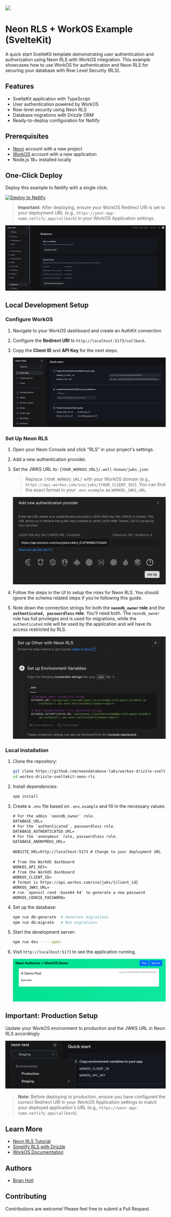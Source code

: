 <img width="250px" src="https://neon.tech/brand/neon-logo-dark-color.svg" />

# Neon RLS + WorkOS Example (SvelteKit)

A quick start SvelteKit template demonstrating user authentication and authorization using Neon RLS with WorkOS integration. This example showcases how to use WorkOS for authentication and Neon RLS for securing your database with Row Level Security (RLS).

## Features

- SvelteKit application with TypeScript
- User authentication powered by WorkOS
- Row-level security using Neon RLS
- Database migrations with Drizzle ORM
- Ready-to-deploy configuration for Netlify

## Prerequisites

- [Neon](https://neon.tech) account with a new project
- [WorkOS](https://workos.com) account with a new application
- Node.js 18+ installed locally

## One-Click Deploy

Deploy this example to Netlify with a single click:

[![Deploy to Netlify](https://www.netlify.com/img/deploy/button.svg)](https://app.netlify.com/start/deploy?repository=https://github.com/neondatabase-labs/workos-drizzle-sveltekit-neon-rls)

   > **Important**: After deploying, ensure your WorkOS Redirect URI is set to your deployment URL (e.g., `https://your-app-name.netlify.app/callback`) in your WorkOS Application settings.

   ![Set Redirect URI in WorkOS](/images/workos-redirect-uri.png)

## Local Development Setup

### Configure WorkOS

1. Navigate to your WorkOS dashboard and create an AuthKit connection.
2. Configure the **Redirect URI** to `http://localhost:5173/callback`.
3. Copy the **Client ID** and **API Key** for the next steps.

   ![WorkOS AuthKit Connection](/images/workos-authkit-connection.png)

### Set Up Neon RLS

1. Open your Neon Console and click "RLS" in your project's settings.
2. Add a new authentication provider.
3. Set the JWKS URL to: `{YOUR_WORKOS_URL}/.well-known/jwks.json`

   > Replace `{YOUR_WORKOS_URL}` with your WorkOS domain (e.g., `https://api.workos.com/sso/jwks/{YOUR_CLIENT_ID}`). You can find the exact format in your `.env.example` as `WORKOS_JWKS_URL`.

   ![Add WorkOS JWKS URL](/images/neon-rls-workos-jwks.png)

4. Follow the steps in the UI to setup the roles for Neon RLS. You should ignore the schema related steps if you're following this guide.
5. Note down the connection strings for both the **`neondb_owner` role** and the **`authenticated, passwordless` role**. You'll need both. The `neondb_owner` role has full privileges and is used for migrations, while the `authenticated` role will be used by the application and will have its access restricted by RLS.
   
   ![Neon RLS Connection Strings](/images/neon-rls-env-values.png)

### Local Installation

1. Clone the repository:

   ```bash
   git clone https://github.com/neondatabase-labs/workos-drizzle-sveltekit-neon-rls
   cd workos-drizzle-sveltekit-neon-rls
   ```

2. Install dependencies:

   ```bash
   npm install
   ```

3. Create a `.env` file based on `.env.example` and fill in the necessary values:

   ```env
   # For the admin `neondb_owner` role.
   DATABASE_URL=
   # For the `authenticated`, passwordless role.
   DATABASE_AUTHENTICATED_URL=
   # For the `anonymous` role, passwordless role.
   DATABASE_ANONYMOUS_URL=

   WEBSITE_URL=http://localhost:5173 # Change to your deployment URL

   # from the WorkOS dashboard
   WORKOS_API_KEY=
   # from the WorkOS dashboard
   WORKOS_CLIENT_ID=
   # format is https://api.workos.com/sso/jwks/{client_id}
   WORKOS_JWKS_URL=
   # run `openssl rand -base64 64` to generate a new password
   WORKOS_COOKIE_PASSWORD=
   ```

4. Set up the database:

   ```bash
   npm run db:generate  # Generate migrations
   npm run db:migrate   # Run migrations
   ```

5. Start the development server:

   ```bash
   npm run dev -- --open
   ```

6. Visit `http://localhost:5173` to see the application running.

   ![SvelteKit App](/images/sveltekit-app.png)

## Important: Production Setup

Update your WorkOS environment to production and the JWKS URL in Neon RLS accordingly.

   ![Change Environment to Production](/images/workos-environment.png)

   > **Note**: Before deploying to production, ensure you have configured the correct Redirect URI in your WorkOS Application settings to match your deployed application's URL (e.g., `https://your-app-name.netlify.app/callback`).

## Learn More

- [Neon RLS Tutorial](https://neon.tech/docs/guides/neon-rls-tutorial)
- [Simplify RLS with Drizzle](https://neon.tech/docs/guides/neon-rls-drizzle)
- [WorkOS Documentation](https://workos.com/docs)

## Authors

- [Brian Holt](https://github.com/btholt)

## Contributing

Contributions are welcome! Please feel free to submit a Pull Request.
